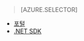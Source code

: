 ﻿> [AZURE.SELECTOR] 
- [포털](../articles/media-services-portal-encoding-units.md)
- [.NET SDK](../articles/media-services-dotnet-encoding-units.md)


<!--HONumber=52-->